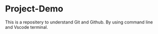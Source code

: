# Project-Demo
This is a repositery to understand Git and Github.
By using command line and Vscode terminal.
